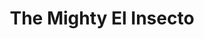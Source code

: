 ---
title: The Mighty El Insecto
tag: the.mighty.el.insecto
photo: /images/91.jpg
proto: /images/91.gif
---
